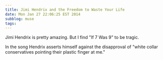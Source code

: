```yaml
---
title: Jimi Hendrix and the Freedom to Waste Your Life
date: Mon Jan 27 22:06:25 EST 2014
subblog: muse
tags: 
---
```


Jimi Hendrix is pretty amazing. But I find "If 7 Was 9" to be tragic.

In the song Hendrix asserts himself against the disapproval of "white collar conservatives pointing their plastic finger at me."
